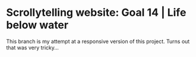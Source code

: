 # Scrollytelling website: Goal 14 | Life below water

This branch is my attempt at a responsive version of this project. Turns out that was very tricky... 